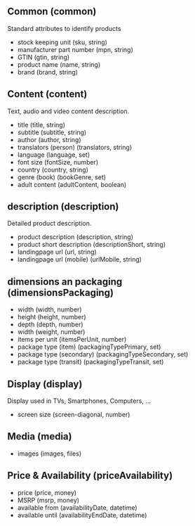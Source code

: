 ## Common (common)
Standard attributes to identify products

* stock keeping unit (sku, string)
* manufacturer part number (mpn, string)
* GTIN (gtin, string)
* product name (name, string)
* brand (brand, string)


## Content (content)
Text, audio and video content description.

* title (title, string)
* subtitle (subtitle, string)
* author (author, string)
* translators (person) (translators, string)
* language (language, set)
* font size (fontSize, number)
* country (country, string)
* genre (book) (bookGenre, set)
* adult content (adultContent, boolean)


## description (description)
Detailed product description.

* product description (description, string)
* product short description (descriptionShort, string)
* landingpage url (url, string)
* landingpage url (mobile) (urlMobile, string)


## dimensions an packaging (dimensionsPackaging)
* width (width, number)
* height (height, number)
* depth (depth, number)
* width (weight, number)
* items per unit (itemsPerUnit, number)
* package type (item) (packagingTypePrimary, set)
* package type (secondary) (packagingTypeSecondary, set)
* package type (transit) (packagingTypeTransit, set)


## Display (display)
Display used in TVs, Smartphones, Computers, ...

* screen size (screen-diagonal, number)


## Media (media)
* images (images, files)


## Price & Availability (priceAvailability)
* price (price, money)
* MSRP (msrp, money)
* available from (availabilityDate, datetime)
* available until (availabilityEndDate, datetime)

